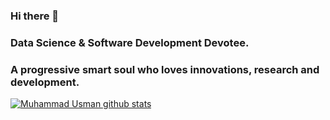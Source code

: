 ### Hi there 👋
### Data Science & Software Development Devotee.
### A progressive smart soul who loves innovations, research and development.

[![Muhammad Usman github stats](https://github-readme-stats.vercel.app/api?username=usman61&show_icons=true)](https://github.com/usman61/github-readme-stats)
<!-- [![Usman's top languages](https://github-readme-stats.vercel.app/api/top-langs/?username=usman61&theme=blue-green)](https://github.com/usman61/github-readme-stats) -->
<!--
**usman61/usman61** is a ✨ _special_ ✨ repository because its `README.md` (this file) appears on your GitHub profile.


Here are some ideas to get you started:

- 🔭 I’m currently working on Machine Learning
- 🌱 I’m currently learning Deep Learning
- 👯 I’m looking to collaborate on ...
- 🤔 I’m looking for help with ...
- 💬 Ask me about ...
- 📫 How to reach me: ...
- 😄 Pronouns: ...
- ⚡ Fun fact: ...

-->
